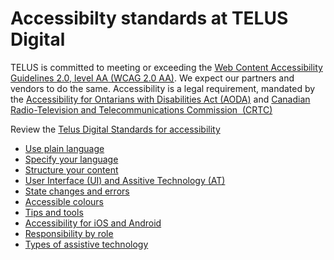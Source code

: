 # Accessibilty standards at TELUS Digital

TELUS is committed to meeting or exceeding the [Web Content Accessibility Guidelines 2.0, level AA  (WCAG 2.0 AA)](https://www.w3.org/WAI/standards-guidelines/wcag/). We expect our partners and vendors to do the same.
Accessibility is a legal requirement, mandated by the [Accessibility for Ontarians with Disabilities Act (AODA)](https://www.aoda.ca/) and [Canadian Radio-Television and Telecommunications Commission  (CRTC)](https://crtc.gc.ca/eng/home-accueil.htm)  

Review the [Telus Digital Standards for accessibility](http://standards.teluswebteam.com/accessibility/overview)

* [Use plain language](http://standards.teluswebteam.com/accessibility/requirements/plain-language)
* [Specify your language](http://standards.teluswebteam.com/accessibility/requirements/language-specified)
* [Structure your content](http://standards.teluswebteam.com/accessibility/requirements/content-structured-semantically)
* [User Interface  (UI) and Assitive Technology  (AT)](http://standards.teluswebteam.com/accessibility/requirements/ui-elements-labeled)
* [State changes and errors](http://standards.teluswebteam.com/accessibility/requirements/state-changes-and-errors)
* [Accessible colours](http://standards.teluswebteam.com/accessibility/requirements/accessible-colors)
* [Tips and tools](http://standards.teluswebteam.com/accessibility/tools)
* [Accessibility for iOS and Android](http://standards.teluswebteam.com/accessibility/app-considerations)
* [Responsibility by role](http://standards.teluswebteam.com/accessibility/responsibility-by-role)
* [Types of assistive technology](http://standards.teluswebteam.com/accessibility/types)
